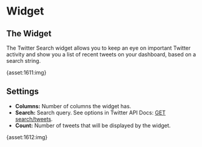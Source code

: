 # Widget

## The Widget

The Twitter Search widget allows you to keep an eye on important Twitter activity 
and show you a list of recent tweets on your dashboard, based on a search string.

{asset:1611:img}

## Settings

- **Columns:** Number of columns the widget has.
- **Search:** Search query. See options in Twitter API Docs: [GET search/tweets](https://dev.twitter.com/rest/reference/get/search/tweets).
- **Count:** Number of tweets that will be displayed by the widget.

{asset:1612:img}